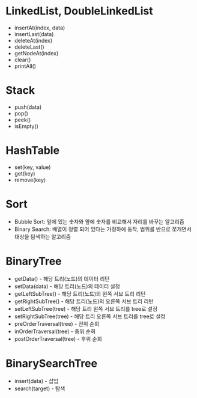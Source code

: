 # LinkedList, DoubleLinkedList
* insertAt(index, data)
* insertLast(data)
* deleteAt(index)
* deleteLast()
* getNodeAt(index)
* clear()
* printAll()

# Stack
* push(data)
* pop()
* peek()
* isEmpty()

# HashTable
* set(key, value)
* get(key)
* remove(key)

# Sort
* Bubble Sort: 앞에 있는 숫자와 옆에 숫자를 비교해서 자리를 바꾸는 알고리즘
* Binary Search: 배열이 정렬 되어 있다는 가정하에 동작, 범위를 반으로 쪼개면서 대상을 탐색하는 알고리즘

# BinaryTree
* getData() - 해당 트리(노드)의 데이터 리턴
* setData(data) - 해당 트리(노드)의 데이터 설정 
* getLeftSubTree() - 해당 트리(노드)의 왼쪽 서브 트리 리턴
* getRightSubTree() - 해당 트리(노드)의 오른쪽 서브 트리 리턴
* setLeftSubTree(tree) - 해당 트리 왼쪽 서브 트리를 tree로 설정
* setRightSubTree(tree) - 해당 트리 오른쪽 서브 트리를 tree로 설정
* preOrderTraversal(tree) - 전위 순회
* inOrderTraversal(tree) - 중위 순회
* postOrderTraversal(tree) - 후위 순회

# BinarySearchTree
* insert(data) - 삽입
* search(target) - 탐색
